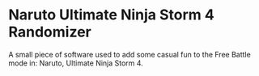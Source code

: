 # Naruto Ultimate Ninja Storm 4 Randomizer
A small piece of software used to add some casual fun to the Free Battle mode in: Naruto, Ultimate Ninja Storm 4.
   
